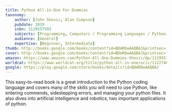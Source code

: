 ```yaml
---
title: Python All-in-One For Dummies
taxonomy:
	author: [John Shovic, Alan Simpson]
	pubdate: 2019
	isbn: 1119557593
	subjects: [Programming, Computers / Programming Languages / Python, Computers / Programming / General]
	audience: [General]
	expertise: [Beginner, Intermediate]
thumb: http://books.google.com/books/content?id=BDmRDwAAQBAJ&printsec=frontcover&img=1&zoom=2&edge=curl&imgtk=AFLRE71iWQvguSctcLT2jXzCIRanaolwKeopFlNjPqmOZBJizAQASLSZhIC6fMJip8Y__EIpWkOuTA6may_qb4k4lRDViAseO0yQ1SIRkPebE21x9-mmtWvNezcctBNNSii2g1_nsb-Y&source=gbs_api
cover: http://books.google.com/books/content?id=BDmRDwAAQBAJ&printsec=frontcover&img=1&zoom=6&edge=curl&imgtk=AFLRE72E6_URH_axv_e5uuAfnrxF_T_K9cMzyad-oERdWfbFGogghyM05Shox6QGuLZ3SJmCSjhyEpVG6q0mdaGkUcRyBfpVskXOJ-UCbt5Bncs-Oz05CCcEtir2HLPnHmJrsfSB-TC_&source=gbs_api
amazon: https://www.amazon.com/Python-All-One-Dummies-Shovic/dp/1119557593/ref=sr_1_1?keywords=Python+all-in-one&qid=1575492272&sr=8-1
worldcat: https://www.worldcat.org/title/python-all-in-one/oclc/1122746992&referer=brief_results
google: https://play.google.com/store/books/details?id=BDmRDwAAQBAJ
---
```

This easy-to-read book is a great introduction to the Python coding language and covers many of the skills you will need to use Python, like entering commends, sidestepping errors, and managing your python files.  It also dives into artificial intelligence and robotics, two important applications of python.